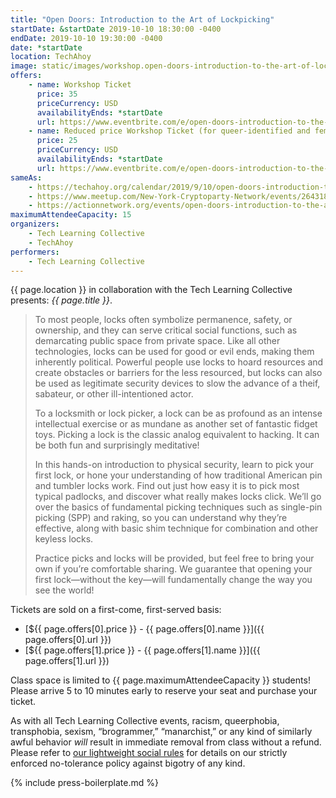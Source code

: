 ```yaml
---
title: "Open Doors: Introduction to the Art of Lockpicking"
startDate: &startDate 2019-10-10 18:30:00 -0400
endDate: 2019-10-10 19:30:00 -0400
date: *startDate
location: TechAhoy
image: static/images/workshop.open-doors-introduction-to-the-art-of-lockpicking.rectangle.png
offers:
    - name: Workshop Ticket
      price: 35
      priceCurrency: USD
      availabilityEnds: *startDate
      url: https://www.eventbrite.com/e/open-doors-introduction-to-the-art-of-lockpicking-tickets-70646763371
    - name: Reduced price Workshop Ticket (for queer-identified and femme people)
      price: 25
      priceCurrency: USD
      availabilityEnds: *startDate
      url: https://www.eventbrite.com/e/open-doors-introduction-to-the-art-of-lockpicking-tickets-70646763371
sameAs:
    - https://techahoy.org/calendar/2019/9/10/open-doors-introduction-to-the-art-of-lockpicking
    - https://www.meetup.com/New-York-Cryptoparty-Network/events/264318595/
    - https://actionnetwork.org/events/open-doors-introduction-to-the-art-of-lockpicking
maximumAttendeeCapacity: 15
organizers:
    - Tech Learning Collective
    - TechAhoy
performers:
    - Tech Learning Collective
---
```


{{ page.location }} in collaboration with the Tech Learning Collective presents: *{{ page.title }}*.

> To most people, locks often symbolize permanence, safety, or ownership, and they can serve critical social functions, such as demarcating public space from private space. Like all other technologies, locks can be used for good or evil ends, making them inherently political. Powerful people use locks to hoard resources and create obstacles or barriers for the less resourced, but locks can also be used as legitimate security devices to slow the advance of a theif, sabateur, or other ill-intentioned actor.
>
> To a locksmith or lock picker, a lock can be as profound as an intense intellectual exercise or as mundane as another set of fantastic fidget toys. Picking a lock is the classic analog equivalent to hacking. It can be both fun and surprisingly meditative!
>
> In this hands-on introduction to physical security, learn to pick your first lock, or hone your understanding of how traditional American pin and tumbler locks work. Find out just how easy it is to pick most typical padlocks, and discover what really makes locks click. We’ll go over the basics of fundamental picking techniques such as single-pin picking (SPP) and raking, so you can understand why they’re effective, along with basic shim technique for combination and other keyless locks.
>
> Practice picks and locks will be provided, but feel free to bring your own if you’re comfortable sharing. We guarantee that opening your first lock—without the key—will fundamentally change the way you see the world!

Tickets are sold on a first-come, first-served basis:

* [${{ page.offers[0].price }} - {{ page.offers[0].name }}]({{ page.offers[0].url }})
* [${{ page.offers[1].price }} - {{ page.offers[1].name }}]({{ page.offers[1].url }})

Class space is limited to {{ page.maximumAttendeeCapacity }} students! Please arrive 5 to 10 minutes early to reserve your seat and purchase your ticket.

As with all Tech Learning Collective events, racism, queerphobia, transphobia, sexism, “brogrammer,” “manarchist,” or any kind of similarly awful behavior *will* result in immediate removal from class without a refund. Please refer to [our lightweight social rules](https://github.com/AnarchoTechNYC/meta/wiki/Social-rules) for details on our strictly enforced no-tolerance policy against bigotry of any kind.

{% include press-boilerplate.md %}
